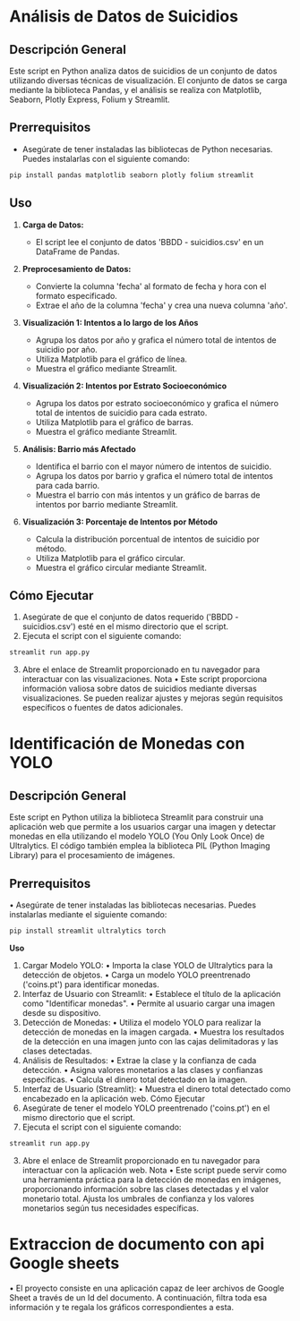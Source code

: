 # Análisis de Datos de Suicidios

## Descripción General

Este script en Python analiza datos de suicidios de un conjunto de datos utilizando diversas técnicas de visualización. El conjunto de datos se carga mediante la biblioteca Pandas, y el análisis se realiza con Matplotlib, Seaborn, Plotly Express, Folium y Streamlit.

## Prerrequisitos

- Asegúrate de tener instaladas las bibliotecas de Python necesarias. Puedes instalarlas con el siguiente comando:

```bash
pip install pandas matplotlib seaborn plotly folium streamlit 
```

## Uso

1. **Carga de Datos:**
   - El script lee el conjunto de datos 'BBDD - suicidios.csv' en un DataFrame de Pandas.
   
2. **Preprocesamiento de Datos:**
   - Convierte la columna 'fecha' al formato de fecha y hora con el formato especificado.
   - Extrae el año de la columna 'fecha' y crea una nueva columna 'año'.

3. **Visualización 1: Intentos a lo largo de los Años**
   - Agrupa los datos por año y grafica el número total de intentos de suicidio por año.
   - Utiliza Matplotlib para el gráfico de línea.
   - Muestra el gráfico mediante Streamlit.

4. **Visualización 2: Intentos por Estrato Socioeconómico**
   - Agrupa los datos por estrato socioeconómico y grafica el número total de intentos de suicidio para cada estrato.
   - Utiliza Matplotlib para el gráfico de barras.
   - Muestra el gráfico mediante Streamlit.

5. **Análisis: Barrio más Afectado**
   - Identifica el barrio con el mayor número de intentos de suicidio.
   - Agrupa los datos por barrio y grafica el número total de intentos para cada barrio.
   - Muestra el barrio con más intentos y un gráfico de barras de intentos por barrio mediante Streamlit.

6. **Visualización 3: Porcentaje de Intentos por Método**
   - Calcula la distribución porcentual de intentos de suicidio por método.
   - Utiliza Matplotlib para el gráfico circular.
   - Muestra el gráfico circular mediante Streamlit.

## Cómo Ejecutar

1. Asegúrate de que el conjunto de datos requerido ('BBDD - suicidios.csv') esté en el mismo directorio que el script.
2. Ejecuta el script con el siguiente comando:

```bash
streamlit run app.py 
```
3.	Abre el enlace de Streamlit proporcionado en tu navegador para interactuar con las visualizaciones.
Nota
•	Este script proporciona información valiosa sobre datos de suicidios mediante diversas visualizaciones. Se pueden realizar ajustes y mejoras según requisitos específicos o fuentes de datos adicionales.



# Identificación de Monedas con YOLO

## Descripción General

Este script en Python utiliza la biblioteca Streamlit para construir una aplicación web que permite a los usuarios cargar una imagen y detectar monedas en ella utilizando el modelo YOLO (You Only Look Once) de Ultralytics. El código también emplea la biblioteca PIL (Python Imaging Library) para el procesamiento de imágenes.


## Prerrequisitos

•	Asegúrate de tener instaladas las bibliotecas necesarias. Puedes instalarlas mediante el siguiente comando:

```bash
pip install streamlit ultralytics torch 
```
**Uso**
1.	Cargar Modelo YOLO:
•	Importa la clase YOLO de Ultralytics para la detección de objetos.
•	Carga un modelo YOLO preentrenado ('coins.pt') para identificar monedas.
2.	Interfaz de Usuario con Streamlit:
•	Establece el título de la aplicación como "Identificar monedas".
•	Permite al usuario cargar una imagen desde su dispositivo.
3.	Detección de Monedas:
•	Utiliza el modelo YOLO para realizar la detección de monedas en la imagen cargada.
•	Muestra los resultados de la detección en una imagen junto con las cajas delimitadoras y las clases detectadas.
4.	Análisis de Resultados:
•	Extrae la clase y la confianza de cada detección.
•	Asigna valores monetarios a las clases y confianzas específicas.
•	Calcula el dinero total detectado en la imagen.
5.	Interfaz de Usuario (Streamlit):
•	Muestra el dinero total detectado como encabezado en la aplicación web.
Cómo Ejecutar
1.	Asegúrate de tener el modelo YOLO preentrenado ('coins.pt') en el mismo directorio que el script.
2.	Ejecuta el script con el siguiente comando:

```bash
streamlit run app.py 
```
3.	Abre el enlace de Streamlit proporcionado en tu navegador para interactuar con la aplicación web.
Nota
•	Este script puede servir como una herramienta práctica para la detección de monedas en imágenes, proporcionando información sobre las clases detectadas y el valor monetario total. Ajusta los umbrales de confianza y los valores monetarios según tus necesidades específicas.


# Extraccion de documento con api Google sheets 

• El proyecto consiste en una aplicación capaz de leer archivos de Google Sheet a través de un Id del documento.
A continuación, filtra toda esa información y te regala los gráficos correspondientes a esta.